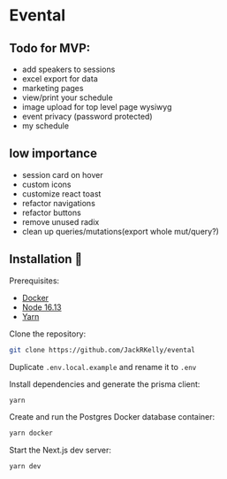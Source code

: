 # Evental

## Todo for MVP:

- add speakers to sessions
- excel export for data
- marketing pages
- view/print your schedule
- image upload for top level page wysiwyg
- event privacy (password protected)
- my schedule

## low importance
- session card on hover
- custom icons
- customize react toast
- refactor navigations
- refactor buttons
- remove unused radix
- clean up queries/mutations(export whole mut/query?)

## Installation 💾

Prerequisites:
- [Docker](https://www.docker.com/products/docker-desktop/)
- [Node 16.13](https://nodejs.org/ko/blog/release/v16.13.0/)
- [Yarn](https://classic.yarnpkg.com/lang/en/docs/install/#windows-stable)

Clone the repository:

```bash
git clone https://github.com/JackRKelly/evental
```

Duplicate `.env.local.example` and rename it to `.env`

Install dependencies and generate the prisma client:

```bash
yarn
```

Create and run the Postgres Docker database container:

```bash
yarn docker
```

Start the Next.js dev server:

```bash
yarn dev
```


 
